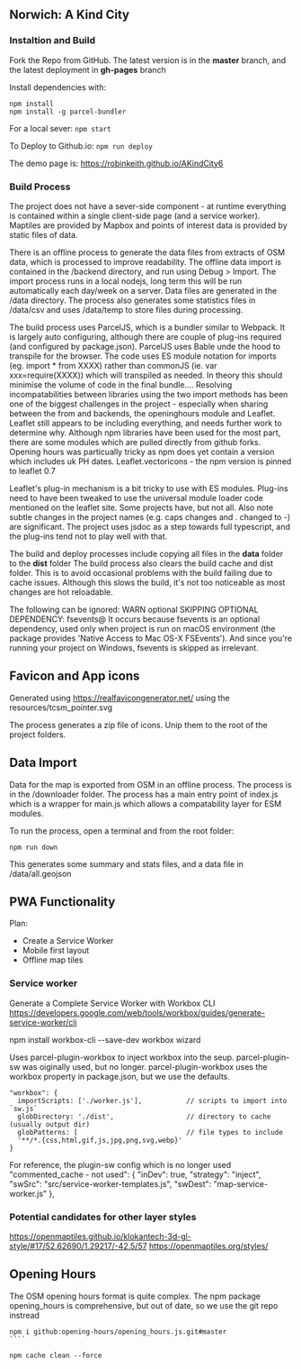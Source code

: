 ## Norwich: A Kind City
### Instaltion and Build

Fork the Repo from GitHub.
The latest version is in the **master** branch, and the latest deployment in **gh-pages** branch

Install dependencies with:
`````
npm install
npm install -g parcel-bundler
`````

For a local sever:
`````npm start`````

To Deploy to Github.io:
`````npm run deploy`````

The demo page is: https://robinkeith.github.io/AKindCity6

### Build Process
The project does not have a sever-side component - at runtime everything is contained within a single client-side page (and a service worker). Maptiles are provided by Mapbox and points of interest data is provided by static files of data. 

There is an offline process to generate the data files from extracts of OSM data, which is processed to improve readability. The offline data import is contained in the /backend directory, and run using Debug > Import. The import process runs in a local nodejs, long term this will be run automatically each day/week on a server.  Data files are generated in the /data directory. The process also generates some statistics files in /data/csv and uses /data/temp to store files during processing.

The build process uses ParcelJS, which is a bundler similar to Webpack.  It is largely auto configuring, although there are couple of plug-ins required (and configured by package.json). ParcelJS uses Bable unde the hood to transpile for the browser.
The code uses ES module notation for imports (eg. import * from XXXX) rather than commonJS (ie. var xxx=require(XXXX)) which will transpiled as needed. In theory this should minimise the volume of code in the final bundle....
Resolving incompatabilities between libraries using the two import methods has been one of the biggest challenges in the project - especially when sharing between the from and backends, the openinghours module and Leaflet. Leaflet still appears to be including everything, and needs further work to determine why.
Although npm libraries have been used for the most part, there are some modules which are pulled directly from github forks. Opening hours was particually tricky as npm does yet contain a version which includes uk PH dates.
Leaflet.vectoricons - the npm version is pinned to leaflet 0.7

Leaflet's plug-in mechanism is a bit tricky to use with ES modules. Plug-ins need to have been tweaked to use the universal module loader code mentioned on the leaflet site. Some projects have, but not all. Also note subtle changes in the project names (e.g. caps changes and . changed to -) are significant. The project uses jsdoc as a step towards full typescript, and the plug-ins tend not to play well with that.

The build and deploy processes include copying all files in the **data** folder to the **dist** folder
The build process also clears the build cache and dist folder. This is to avoid occasional problems with the build failing due to cache issues. Although this slows the build, it's not too noticeable as most changes are hot reloadable.

The following can be ignored:
 WARN optional SKIPPING OPTIONAL DEPENDENCY: fsevents@
  It occurs because fsevents is an optional dependency, used only when project is run on macOS environment (the package provides 'Native Access to Mac OS-X FSEvents'). And since you're running your project on Windows, fsevents is skipped as irrelevant.

  ## Favicon and App icons
  Generated using https://realfavicongenerator.net/
  using the resources/tcsm_pointer.svg 

  The process generates a zip file of icons. Unip them to the root of the project folders.
  
 ## Data Import 
 Data for the map is exported from OSM in an offline process. 
 The process is in the /downloader folder. The process has a main entry point of index.js which is a wrapper for main.js which allows a compatability layer for ESM modules.

 To run the process, open a terminal and from the root folder:
 `````
 npm run down
`````
 This generates some summary and stats files, and a data file in /data/all.geojson
  
 ## PWA Functionality
 Plan:
 * Create a Service Worker
 * Mobile first layout
 * Offline map tiles

 ### Service worker

Generate a Complete Service Worker with Workbox CLI https://developers.google.com/web/tools/workbox/guides/generate-service-worker/cli

npm install workbox-cli --save-dev
workbox wizard

Uses parcel-plugin-workbox to inject workbox into the seup. parcel-plugin-sw was oiginally used, but no longer.
parcel-plugin-workbox uses the workbox property in package.json, but we use the defaults.
`````
"workbox": {
  importScripts: ['./worker.js'],           // scripts to import into `sw.js`
  globDirectory: './dist',                  // directory to cache (usually output dir)
  globPatterns: [                           // file types to include
  '**/*.{css,html,gif,js,jpg,png,svg,webp}'
}
`````

For reference, the plugin-sw config which is no longer used
"commented_cache - not used": {
    "inDev": true,
    "strategy": "inject",
    "swSrc": "src/service-worker-templates.js",
    "swDest": "map-service-worker.js"
  },

### Potential candidates for other layer styles
 https://openmaptiles.github.io/klokantech-3d-gl-style/#17/52.62690/1.29217/-42.5/57 
 https://openmaptiles.org/styles/
 

## Opening Hours
The OSM opening hours format is quite complex.  The npm package opening_hours is comprehensive,
but out of date, so we use the git repo instread
`````
npm i github:opening-hours/opening_hours.js.git#master
````

npm cache clean --force
